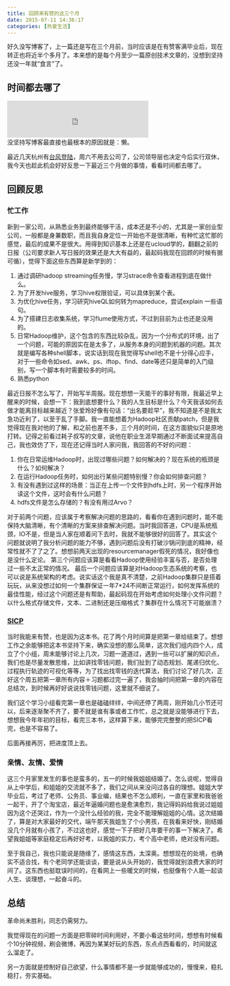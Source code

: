 ```yaml
---
title: 回顾来有赞的这三个月
date: 2015-07-11 14:36:17
categories: [热爱生活]
---
```


好久没写博客了，上一篇还是写在三个月前，当时应该是在有赞客满毕业后，现在转正也将近半个多月了。本来想的是每个月至少一篇原创技术文章的，没想到坚持还没一年就“食言”了。

## 时间都去哪了
<div>
<iframe frameborder="no" border="0" marginwidth="0" marginheight="0" width=330 height=86 src="http://music.163.com/outchain/player?type=2&id=28126661&auto=0&height=66"></iframe>
</div>
没坚持写博客最直接也最根本的原因就是：懒。

最近几天杭州有[台风登陆](http://nb.ifeng.com/zjxw/detail_2015_07/10/4093975_0.shtml)，周六不用去公司了，公司领导层也决定今后实行双休，我今天也趁此机会好好反思一下最近三个月做的事情，看看时间都去哪了。

## 回顾反思

### 忙工作

新到一家公司，从熟悉业务到最终能够干活，成本还是不小的，尤其是一家创业型公司，一般都是身兼数职，而且我自身定位一开始也不是很清晰，有种忙这忙那的感觉，最后的成果不是很大。用得到知识基本上还是在ucloud学的，翻翻之前的日报（公司要求新人写日报的效果还是大大有益的，最起码我现在回顾的时候有据可循），觉得下面这些东西算是新学到的：

1. 通过调研hadoop streaming任务慢，学习strace命令查看进程到底在做什么。
2. 为了开发hive服务，学习hive权限验证，可以具体到某个表。
3. 为优化hive任务，学习研究hiveQL如何转为mapreduce，尝试explain 一些语句。
4. 为了搭建日志收集系统，学习flume使用方式，不过到目前为止也还是没用的。
5. 日常Hadoop维护，这个包含的东西比较杂乱，因为一个分布式的环境，出了一个问题，可能的原因实在是太多了，从服务本身的问题到机器的问题。其次就是编写各种shell脚本，说实话到现在我觉得写shell也不是十分得心应手，对于一些命令如sed、awk、ps、iftop、find、date等还只是简单的入门级别，写一个脚本有时需要较多的时间。
6. 熟悉python

最近日报不怎么写了，开始写半周报。现在想想一天能干的事好有限，我最近早上醒来的时候，会想一下：我到底想要什么？我的人生目标是什么？今天我该如何去做才能离目标越来越近？张爱玲好像有句话：“出名要趁早”，我不知道是不是我太急功近利了，以至于乱了手脚。我一直能想着为Hadoop社区贡献patch，但是我觉得现在我对他的了解，和之前也差不多，三个月的时间，在这方面貌似只是原地打转。记得之前看过耗子叔写的文章，说他在职业生涯早期通过不断面试来提高自己，我也效仿了下，现在还记得当时人家问我，我回答的不好的问题：

1. 你在日常运维Hadoop时，出现过哪些问题？如何解决的？现在系统的瓶颈是什么？如何解决？
2. 在运行Hadoop任务时，如何出行某些问题特别慢？你会如何排查问题？
3. 有没有遇到过这样的场景：当正在上传一个文件到hdfs上时，另一个程序开始读这个文件，这时会有什么问题？
4. hdfs文件是怎么存储的？有没有用过Arvo？

对于前两个问题，应该属于考察解决问题的思路的，看看你在遇到问题时，能不能保持大脑清晰，有个清晰的方案来排查解决问题。当时我回答道，CPU是系统瓶颈，IO不是，但是当人家在顺着问下去时，我就不能够很好的回答了。其实这个问题就说明了我分析问题的能力不够，遇到问题后没有打破沙锅问到底的精神，经常性就不了了之了。想想前两天出现的resourcemanager假死的情况，我好像也是没什么定论。
第三个问题应该算是看看Hadoop使用经验丰富与否，是否处理过一些不太正常的情况。
最后一个问题应该算是对Hadoop生态系统的考察，也可以说是系统架构的考虑。说实话这个我是真不清楚，之前Hadoop集群只是搭着玩玩，从来没想过如何一个集群保证一年7*24不间断正常运行，如何发挥系统的最佳性能，经过这个问题还是有帮助，最起码现在开始考虑如何处理小文件问题？以什么格式存储文件，文本、二进制还是压缩格式？集群在什么情况下可能崩溃？

### [SICP](https://github.com/jiacai2050/sicp)

当时我能来有赞，也是因为这本书。花了两个月时间算是把第一章给结束了。想想工作之余能够把这本书坚持下来，确实没想的那么简单，这次我们组内四个人，成立了个小组，周末能够讨论上几次，习题一道道过，遇到一些可以扩展的知识点，我们也是尽量发散思维，比如讲找零钱问题，我们扯到了动态规划、尾递归优化、过程执行轨迹的可视化等等，为了找出找零钱的迭代算法，我们讨论了好几次，正好这个周五把第一章所有内容＋习题都过完一遍了，我会抽时间把第一章的内容在总结次，到时候再好好说说找零钱问题，这里就不细说了。

我们这个学习小组看完第一章也是磕磕绊绊，中间还停了两周，刚开始几小节还可以，后来逐渐聚不齐了，要不就是谁有事或者工作忙，总之就是没能够进行下去，想想我今年年初的目标，看完三本书，这样算下来，能够完完整整的把SICP看完，也是不容易了。

后面再接再厉，把进度顶上去。

### 亲情、友情、爱情

这三个月家里发生的事也是蛮多的，五一的时候我姐姐结婚了。怎么说呢，觉得自从上中学后，和姐姐的交流就不多了，我们之间从来没问过各自的理想。姐姐大学毕业后，考过了老师、公务员、事业编，结果也不怎么顺利，一直在家里和我爸爸一起干，开了个淘宝店，最近年逼婚问题也是愈演愈烈，我记得妈妈给我说过姐姐因为这个还哭过，作为一个没什么经验的我，完全不能理解姐姐的心情。这次结婚了，算是对大家最好的交代，端午那天我姐生了个小男孩，在我看来好快，刚结婚没几个月就有小孩了，不过这也好，感觉一下子把好几年要干的事一下解决了。希望我姐姐等家庭稳定后再好好考，以我姐的实力，考个高中老师，绝对没有问题。

至于我自己，我也只能说是随缘了，感情这东西，太深奥。想想现在的处境，也确实不适合找，有个老同学还能谈谈，要是说从头开始的，我觉得就别浪费大家的时间了。这东西也挺耽误时间的，在看网上一些暖文的时候，也挺像有个人能一起谈人生、谈理想，一起奋斗的。

## 总结

革命尚未胜利，同志仍需努力。

我觉得现在的问题一方面是把零碎时间利用好，不要小看这些时间，想想有时候看个10分钟视频，刷会微博，再因为某某好玩的东西，东点点西看看的，时间就这么溜走了。

另一方面就是控制好自己欲望，什么事情都不是一步就能够成功的，慢慢来，稳扎稳打，夯实基础。
